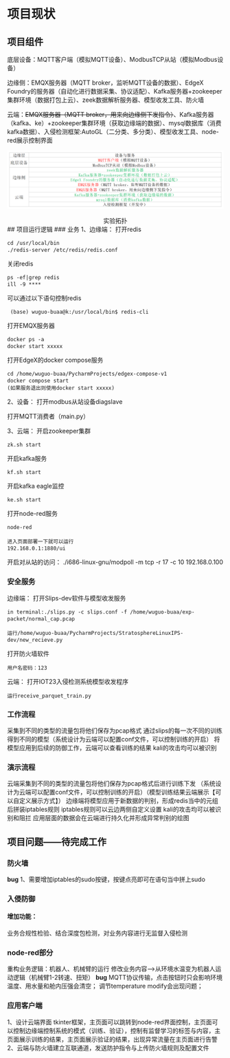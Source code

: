# 项目现状
## 项目组件
底层设备：MQTT客户端（模拟MQTT设备）、ModbusTCP从站（模拟Modbus设备）

边缘侧：EMQX服务器（MQTT broker，监听MQTT设备的数据）、EdgeX Foundry的服务器（自动化进行数据采集、协议适配）、Kafka服务器+zookeeper集群环境（数据打包上云）、zeek数据解析服务器、模型收发工具、防火墙

云端：~~EMQX服务器（MQTT broker，用来向边缘侧下发指令）~~、Kafka服务器（kafka、ke）+zookeeper集群环境（获取边缘端的数据）、mysql数据库（消费kafka数据）、入侵检测框架:AutoGL（二分类、多分类）、模型收发工具、node-red展示控制界面

![](assets/边缘分层.png)
<center>实验拓扑</center>
## 项目运行逻辑
### 业务
1、边缘端：
打开redis

    cd /usr/local/bin  
    ./redis-server /etc/redis/redis.conf  

关闭redis

    ps -ef|grep redis  
    ill -9 ****  

可以通过以下语句控制redis

     (base) wuguo-buaa@k:/usr/local/bin$ redis-cli

打开EMQX服务器

    docker ps -a
    docker start xxxxx

打开EdgeX的docker compose服务

    cd /home/wuguo-buaa/PycharmProjects/edgex-compose-v1
    docker compose start
    (如果服务退出则使用docker start xxxxx)

2、设备：
打开modbus从站设备diagslave

打开MQTT消费者（main.py）

3、云端：
开启zookeeper集群

    zk.sh start

开启kafka服务

    kf.sh start

开启kafka eagle监控

    ke.sh start

打开node-red服务

    node-red

    进入页面部署一下就可以运行
    192.168.0.1:1880/ui

开启对从站的访问：
./i686-linux-gnu/modpoll -m tcp -r 17 -c 10 192.168.0.100

### 安全服务
边缘端：
打开Slips-dev软件与模型收发服务

    in terminal:./slips.py -c slips.conf -f /home/wuguo-buaa/exp-packet/normal_cap.pcap

    运行/home/wuguo-buaa/PycharmProjects/StratosphereLinuxIPS-dev/new_recieve.py

打开防火墙软件

    用户名密码：123

云端：
打开IOT23入侵检测系统模型收发程序

    运行receive_parquet_train.py

### 工作流程
采集到不同的类型的流量包将他们保存为pcap格式
通过slips的每一次不同的训练得到不同的模型（系统设计为云端可以配置conf文件，可以控制训练的开启）
将模型应用到后续的防御工作，云端可以查看训练的结果
kali的攻击均可以被识别

### 演示流程
云端采集到不同的类型的流量包将他们保存为pcap格式后进行训练下发
（系统设计为云端可以配置conf文件，可以控制训练的开启）（模型训练结果云端展示【可以自定义展示方式】）
边缘端将模型应用于新数据的判别，形成redis当中的元组后拼装iptables规则
iptables规则可以云边两侧自定义设置
kali的攻击均可以被识别和阻拦
应用层面的数据会在云端进行持久化并形成异常判别的绘图

## 项目问题——待完成工作
### 防火墙
**bug**
1、需要增加iptables的sudo按键，按键点亮即可在语句当中拼上sudo

### 入侵防御
#### 增加功能：
业务合规性检验、结合深度包检测，对业务内容进行无监督入侵检测

### node-red部分
重构业务逻辑：机器人、机械臂的运行
修改业务内容-->从环境水温变为机器人运动逻辑（机械臂1-2转速、扭矩）
**bug**
MQTT协议传输，点击按钮时只会影响环境温度、用水量和舱内压强会清空；
调节temperature modify会出现问题；

### 应用客户端
1、设计云端界面
tkinter框架，主页面可以跳转到node-red界面控制，主页面可以控制边缘端控制系统的模式（训练、验证），控制有监督学习的标签与内容，主页面展示训练的结果，主页面展示验证的结果，出现异常流量在主页面进行告警
2、云端与防火墙建立互联通道，发送防护指令与上传防火墙规则及配置文件

